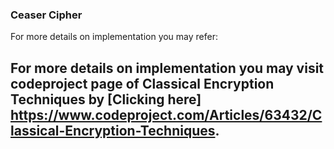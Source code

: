 ### Ceaser Cipher

For more details on implementation you may refer:
## For more details on implementation you may visit codeproject page of Classical Encryption Techniques by [Clicking here] https://www.codeproject.com/Articles/63432/Classical-Encryption-Techniques. 

    
